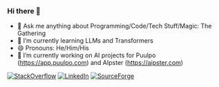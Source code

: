 ### Hi there 👋

- 💬 Ask me anything about Programming/Code/Tech Stuff/Magic: The Gathering
- 🌱 I’m currently learning LLMs and Transformers
- 😄 Pronouns: He/Him/His
- 🔭 I’m currently working on AI projects for Puulpo (https://app.puulpo.com) and AIpster (https://aipster.com)

[![StackOverflow](https://img.shields.io/badge/StackOverFlow-F58025?style=for-the-badge&logo=stackoverflow&logoColor=white)](https://stackoverflow.com/users/2888549/guilherme-argentino)
[![LinkedIn](https://img.shields.io/badge/LinkedIn-0A66C2?style=for-the-badge&logo=LinkedIn&logoColor=white)](https://www.linkedin.com/in/guilherme-argentino/)
[![SourceForge](https://img.shields.io/badge/SourceForge-FF6600?style=for-the-badge&logo=SourceForge&logoColor=white)](https://sourceforge.net/u/rrantz/profile/)

<!--
**guilherme-argentino/guilherme-argentino** is a ✨ _special_ ✨ repository because its `README.md` (this file) appears on your GitHub profile.

Here are some ideas to get you started:

- 🔭 I’m currently working on ...
- 🌱 I’m currently learning ...
- 👯 I’m looking to collaborate on ...
- 🤔 I’m looking for help with ...
- 📫 How to reach me: ...
- ⚡ Fun fact: ...
-->
